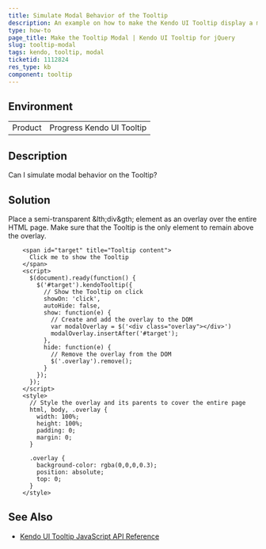 ```yaml
---
title: Simulate Modal Behavior of the Tooltip
description: An example on how to make the Kendo UI Tooltip display a modal overlay over the page.
type: how-to
page_title: Make the Tooltip Modal | Kendo UI Tooltip for jQuery
slug: tooltip-modal
tags: kendo, tooltip, modal
ticketid: 1112824
res_type: kb
component: tooltip
---
```


## Environment

<table>
 <tr>
  <td>Product</td>
  <td>Progress Kendo UI Tooltip</td>
 </tr>
</table>

## Description

Can I simulate modal behavior on the Tooltip?

## Solution

Place a semi-transparent &lth;div&gth; element as an overlay over the entire HTML page. Make sure that the Tooltip is the only element to remain above the overlay.

````dojo
	<span id="target" title="Tooltip content">
	  Click me to show the Tooltip
	</span>
	<script>
	  $(document).ready(function() {
		$('#target').kendoTooltip({
		  // Show the Tooltip on click
		  showOn: 'click',
		  autoHide: false,
		  show: function(e) {
			// Create and add the overlay to the DOM
			var modalOverlay = $('<div class="overlay"></div>')
			modalOverlay.insertAfter('#target');
		  },
		  hide: function(e) {
		    // Remove the overlay from the DOM
			$('.overlay').remove();
		  }
		});
	  });
	</script>
	<style>
	  // Style the overlay and its parents to cover the entire page
	  html, body, .overlay {
		width: 100%;
		height: 100%;
		padding: 0;
		margin: 0;
	  }

	  .overlay {
		background-color: rgba(0,0,0,0.3);
		position: absolute;
		top: 0;
	  }
	</style>
````

## See Also

* [Kendo UI Tooltip JavaScript API Reference](https://docs.telerik.com/kendo-ui/api/javascript/ui/tooltip)
